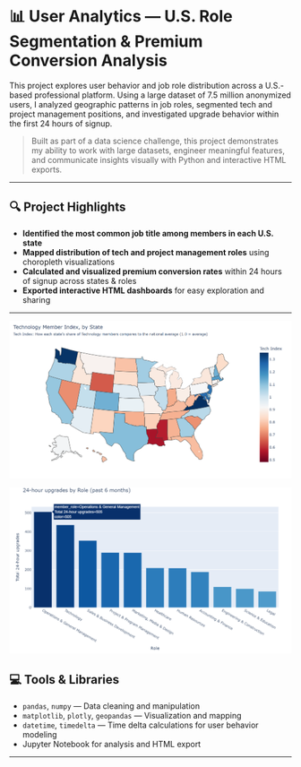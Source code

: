 # 📊 User Analytics — U.S. Role Segmentation & Premium Conversion Analysis

This project explores user behavior and job role distribution across a U.S.-based professional platform. Using a large dataset of 7.5 million anonymized users, I analyzed geographic patterns in job roles, segmented tech and project management positions, and investigated upgrade behavior within the first 24 hours of signup.

> Built as part of a data science challenge, this project demonstrates my ability to work with large datasets, engineer meaningful features, and communicate insights visually with Python and interactive HTML exports.

---

## 🔍 Project Highlights

- **Identified the most common job title among members in each U.S. state**
- **Mapped distribution of tech and project management roles** using choropleth visualizations
- **Calculated and visualized premium conversion rates** within 24 hours of signup across states & roles
- **Exported interactive HTML dashboards** for easy exploration and sharing

---

![Choropleth Map](assets/User_Analytics_Cover.png)

![Bar Chart](assets/barchart.png)

## 💻 Tools & Libraries

- `pandas`, `numpy` — Data cleaning and manipulation  
- `matplotlib`, `plotly`, `geopandas` — Visualization and mapping  
- `datetime`, `timedelta` — Time delta calculations for user behavior modeling  
- Jupyter Notebook for analysis and HTML export

---


